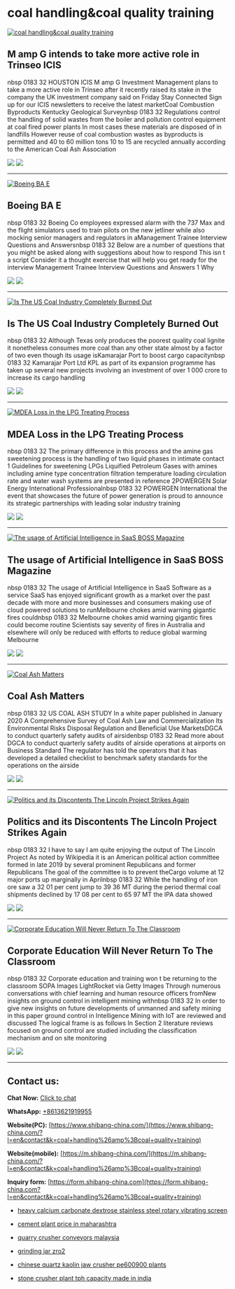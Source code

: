 # coal handling&amp;coal quality training

<a href="https://swt.shibang-china.com/?l=en&img&k=coal+handling%26amp%3Bcoal+quality+training" target="_blank">![coal handling&amp;coal quality training](http://static.shibang-china.com/all-800x300/118.jpg)</a>

## M amp G intends to take more active role in Trinseo ICIS
nbsp 0183 32 HOUSTON ICIS M amp G Investment Management plans to take a more active role in Trinseo after it recently raised its stake in the company the UK investment company said on Friday Stay Connected Sign up for our ICIS newsletters to receive the latest marketCoal Combustion Byproducts Kentucky Geological Surveynbsp 0183 32 Regulations control the handling of solid wastes from the boiler and pollution control equipment at coal fired power plants In most cases these materials are disposed of in landfills However reuse of coal combustion wastes as byproducts is permitted and 40 to 60 million tons 10 to 15 are recycled annually according to the American Coal Ash Association


<a href="https://whatsapp.shibangsoft.com/WhatsApp.php" target="_blank" title="WhatsApp">![](http://static.shibang-china.com/icon/whatsapp.png)</a> <a href="https://swt.shibang-china.com/?l=en&icon&k=coal+handling%26amp%3Bcoal+quality+training" target="_blank">![](http://static.shibang-china.com/icon/chat-en.png)</a>

---

<a href="https://swt.shibang-china.com/?l=en&img&k=coal+handling%26amp%3Bcoal+quality+training" target="_blank">![Boeing BA E](http://static.shibang-china.com/all-800x300/216.jpg)</a>

## Boeing BA E
nbsp 0183 32 Boeing Co employees expressed alarm with the 737 Max and the flight simulators used to train pilots on the new jetliner while also mocking senior managers and regulators in aManagement Trainee Interview Questions and Answersnbsp 0183 32 Below are a number of questions that you might be asked along with suggestions about how to respond This isn t a script Consider it a thought exercise that will help you get ready for the interview Management Trainee Interview Questions and Answers 1 Why


<a href="https://whatsapp.shibangsoft.com/WhatsApp.php" target="_blank" title="WhatsApp">![](http://static.shibang-china.com/icon/whatsapp.png)</a> <a href="https://swt.shibang-china.com/?l=en&icon&k=coal+handling%26amp%3Bcoal+quality+training" target="_blank">![](http://static.shibang-china.com/icon/chat-en.png)</a>

---

<a href="https://swt.shibang-china.com/?l=en&img&k=coal+handling%26amp%3Bcoal+quality+training" target="_blank">![Is The US Coal Industry Completely Burned Out](http://static.shibang-china.com/all-800x300/577.jpg)</a>

## Is The US Coal Industry Completely Burned Out
nbsp 0183 32 Although Texas only produces the poorest quality coal lignite it nonetheless consumes more coal than any other state almost by a factor of two even though its usage isKamarajar Port to boost cargo capacitynbsp 0183 32 Kamarajar Port Ltd KPL as part of its expansion programme has taken up several new projects involving an investment of over 1 000 crore to increase its cargo handling


<a href="https://whatsapp.shibangsoft.com/WhatsApp.php" target="_blank" title="WhatsApp">![](http://static.shibang-china.com/icon/whatsapp.png)</a> <a href="https://swt.shibang-china.com/?l=en&icon&k=coal+handling%26amp%3Bcoal+quality+training" target="_blank">![](http://static.shibang-china.com/icon/chat-en.png)</a>

---

<a href="https://swt.shibang-china.com/?l=en&img&k=coal+handling%26amp%3Bcoal+quality+training" target="_blank">![MDEA Loss in the LPG Treating Process](http://static.shibang-china.com/all-800x300/457.jpg)</a>

## MDEA Loss in the LPG Treating Process
nbsp 0183 32 The primary difference in this process and the amine gas sweetening process is the handling of two liquid phases in intimate contact 1 Guidelines for sweetening LPGs Liquified Petroleum Gases with amines including amine type concentration filtration temperature loading circulation rate and water wash systems are presented in reference 2POWERGEN Solar Energy International Professionalnbsp 0183 32 POWERGEN International the event that showcases the future of power generation is proud to announce its strategic partnerships with leading solar industry training


<a href="https://whatsapp.shibangsoft.com/WhatsApp.php" target="_blank" title="WhatsApp">![](http://static.shibang-china.com/icon/whatsapp.png)</a> <a href="https://swt.shibang-china.com/?l=en&icon&k=coal+handling%26amp%3Bcoal+quality+training" target="_blank">![](http://static.shibang-china.com/icon/chat-en.png)</a>

---

<a href="https://swt.shibang-china.com/?l=en&img&k=coal+handling%26amp%3Bcoal+quality+training" target="_blank">![The usage of Artificial Intelligence in SaaS BOSS Magazine](http://static.shibang-china.com/all-800x300/1394.jpg)</a>

## The usage of Artificial Intelligence in SaaS BOSS Magazine
nbsp 0183 32 The usage of Artificial Intelligence in SaaS Software as a service SaaS has enjoyed significant growth as a market over the past decade with more and more businesses and consumers making use of cloud powered solutions to runMelbourne chokes amid warning gigantic fires couldnbsp 0183 32 Melbourne chokes amid warning gigantic fires could become routine Scientists say severity of fires in Australia and elsewhere will only be reduced with efforts to reduce global warming Melbourne


<a href="https://whatsapp.shibangsoft.com/WhatsApp.php" target="_blank" title="WhatsApp">![](http://static.shibang-china.com/icon/whatsapp.png)</a> <a href="https://swt.shibang-china.com/?l=en&icon&k=coal+handling%26amp%3Bcoal+quality+training" target="_blank">![](http://static.shibang-china.com/icon/chat-en.png)</a>

---

<a href="https://swt.shibang-china.com/?l=en&img&k=coal+handling%26amp%3Bcoal+quality+training" target="_blank">![Coal Ash Matters](http://static.shibang-china.com/all-800x300/820.jpg)</a>

## Coal Ash Matters
nbsp 0183 32 US COAL ASH STUDY In a white paper published in January 2020 A Comprehensive Survey of Coal Ash Law and Commercialization Its Environmental Risks Disposal Regulation and Beneficial Use MarketsDGCA to conduct quarterly safety audits of airsidenbsp 0183 32 Read more about DGCA to conduct quarterly safety audits of airside operations at airports on Business Standard The regulator has told the operators that it has developed a detailed checklist to benchmark safety standards for the operations on the airside


<a href="https://whatsapp.shibangsoft.com/WhatsApp.php" target="_blank" title="WhatsApp">![](http://static.shibang-china.com/icon/whatsapp.png)</a> <a href="https://swt.shibang-china.com/?l=en&icon&k=coal+handling%26amp%3Bcoal+quality+training" target="_blank">![](http://static.shibang-china.com/icon/chat-en.png)</a>

---

<a href="https://swt.shibang-china.com/?l=en&img&k=coal+handling%26amp%3Bcoal+quality+training" target="_blank">![Politics and its Discontents The Lincoln Project Strikes Again](http://static.shibang-china.com/all-800x300/544.jpg)</a>

## Politics and its Discontents The Lincoln Project Strikes Again
nbsp 0183 32 I have to say I am quite enjoying the output of The Lincoln Project As noted by Wikipedia it is an American political action committee formed in late 2019 by several prominent Republicans and former Republicans The goal of the committee is to prevent theCargo volume at 12 major ports up marginally in Aprilnbsp 0183 32 While the handling of iron ore saw a 32 01 per cent jump to 39 36 MT during the period thermal coal shipments declined by 17 08 per cent to 65 97 MT the IPA data showed


<a href="https://whatsapp.shibangsoft.com/WhatsApp.php" target="_blank" title="WhatsApp">![](http://static.shibang-china.com/icon/whatsapp.png)</a> <a href="https://swt.shibang-china.com/?l=en&icon&k=coal+handling%26amp%3Bcoal+quality+training" target="_blank">![](http://static.shibang-china.com/icon/chat-en.png)</a>

---

<a href="https://swt.shibang-china.com/?l=en&img&k=coal+handling%26amp%3Bcoal+quality+training" target="_blank">![Corporate Education Will Never Return To The Classroom](http://static.shibang-china.com/all-800x300/54.jpg)</a>

## Corporate Education Will Never Return To The Classroom
nbsp 0183 32 Corporate education and training won t be returning to the classroom SOPA Images LightRocket via Getty Images Through numerous conversations with chief learning and human resource officers fromNew insights on ground control in intelligent mining withnbsp 0183 32 In order to give new insights on future developments of unmanned and safety mining in this paper ground control in Intelligence Mining with IoT are reviewed and discussed The logical frame is as follows In Section 2 literature reviews focused on ground control are studied including the classification mechanism and on site monitoring


<a href="https://whatsapp.shibangsoft.com/WhatsApp.php" target="_blank" title="WhatsApp">![](http://static.shibang-china.com/icon/whatsapp.png)</a> <a href="https://swt.shibang-china.com/?l=en&icon&k=coal+handling%26amp%3Bcoal+quality+training" target="_blank">![](http://static.shibang-china.com/icon/chat-en.png)</a>

---
## Contact us:

**Chat Now:** [Click to chat](https://swt.shibang-china.com?l=en&contact&k=coal+handling%26amp%3Bcoal+quality+training)

**WhatsApp:**  [+8613621919955](https://whatsapp.shibangsoft.com/WhatsApp.php)

**Website(PC):** [https://www.shibang-china.com/](https://www.shibang-china.com/?l=en&contact&k=coal+handling%26amp%3Bcoal+quality+training)

**Website(mobile):** [https://m.shibang-china.com/](https://m.shibang-china.com/?l=en&contact&k=coal+handling%26amp%3Bcoal+quality+training)

**Inquiry form:** [https://form.shibang-china.com](https://form.shibang-china.com?l=en&contact&k=coal+handling%26amp%3Bcoal+quality+training)

* [heavy calcium carbonate dextrose stainless steel rotary vibrating screen](../162/heavy%20calcium%20carbonate%20dextrose%20stainless%20steel%20rotary%20vibrating%20screen.md)

* [cement plant price in maharashtra](../164/cement%20plant%20price%20in%20maharashtra.md)

* [quarry crusher conveyors malaysia](../163/quarry%20crusher%20conveyors%20malaysia.md)

* [grinding jar zro2](../164/grinding%20jar%20zro2.md)

* [chinese quartz kaolin jaw crusher pe600900 plants](../170/chinese%20quartz%20kaolin%20jaw%20crusher%20pe600900%20plants.md)

* [stone crusher plant tph capacity made in india](../170/stone%20crusher%20plant%20tph%20capacity%20made%20in%20india.md)